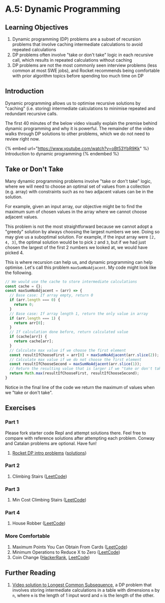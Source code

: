# A.5: Dynamic Programming

## Learning Objectives

1. Dynamic programming (DP) problems are a subset of recursion problems that involve caching intermediate calculations to avoid repeated calculations
2. DP problems often involve "take or don't take" logic in each recursive call, which results in repeated calculations without caching
3. DP problems are not the most commonly seen interview problems (less common at most SWE jobs), and Rocket recommends being comfortable with prior algorithm topics before spending too much time on DP

## Introduction

Dynamic programming allows us to optimise recursive solutions by "caching" (i.e. storing) intermediate calculations to minimise repeated and redundant recursive calls.

The first 40 minutes of the below video visually explain the premise behind dynamic programming and why it is powerful. The remainder of the video walks through DP solutions to other problems, which we do not need to review right now.

{% embed url="https://www.youtube.com/watch?v=oBt53YbR9Kk" %}
Introduction to dynamic programming
{% endembed %}

## Take or Don't Take

Many dynamic programming problems involve "take or don't take" logic, where we will need to choose an optimal set of values from a collection (e.g. array) with constraints such as no two adjacent values can be in the solution.

For example, given an input array, our objective might be to find the maximum sum of chosen values in the array where we cannot choose adjacent values.&#x20;

This problem is not the most straightforward because we cannot adopt a "greedy" solution by always choosing the largest numbers we see. Doing so may give us a suboptimal solution. For example, if the input array were `[2, 4, 3]`, the optimal solution would be to pick `2` and `3`, but if we had just chosen the largest of the first 2 numbers we looked at, we would have picked 4.

This is where recursion can help us, and dynamic programming can help optimise. Let's call this problem `maxSumNoAdjacent`. My code might look like the following.

```javascript
// We would use the cache to store intermediate calculations
const cache = {};
const maxSumNoAdjacent = (arr) => {
  // Base case: If array empty, return 0
  if (arr.length === 0) {
    return 0;
  }
  // Base case: If array length 1, return the only value in array
  if (arr.length === 1) {
    return arr[0];
  }
  // If calculation done before, return calculated value
  if (cache[arr]) {
    return cache[arr];
  }
  // Calculate max value if we choose the first element
  const resultIfChooseFirst = arr[0] + maxSumNoAdjacent(arr.slice(2));
  // Calculate max value if we do not choose the first element
  const resultIfChooseSecond = maxSumNoAdjacent(arr.slice(1));
  // Return the resulting value that is larger if we "take or don't take"
  return Math.max(resultIfChooseFirst, resultIfChooseSecond);
}
```

Notice in the final line of the code we return the maximum of values when we "take or don't take".

## Exercises

### Part 1

Please fork starter code Repl and attempt solutions there. Feel free to compare with reference solutions after attempting each problem. Conway and Catalan problems are optional. Have fun!

1. [Rocket DP intro problems](https://replit.com/@rocketkai/dp#index.js) ([solutions](https://replit.com/@rocketkai/dp-soln#index.js))

### Part 2

1. Climbing Stairs ([LeetCode](https://leetcode.com/problems/climbing-stairs/))

### Part 3

1. Min Cost Climbing Stairs ([LeetCode](https://leetcode.com/problems/min-cost-climbing-stairs/))

### Part 4

1. House Robber ([LeetCode](https://leetcode.com/problems/house-robber/))

### More Comfortable

1. Maximum Points You Can Obtain From Cards ([LeetCode](https://leetcode.com/problems/maximum-points-you-can-obtain-from-cards/))
2. Minimum Operations to Reduce X to Zero ([LeetCode](https://leetcode.com/problems/minimum-operations-to-reduce-x-to-zero/))
3. Coin Change ([HackerRank](https://www.hackerrank.com/challenges/coin-change/problem?isFullScreen=true), [LeetCode](https://leetcode.com/problems/coin-change/))

## Further Reading

1. [Video solution to Longest Common Subsequence](https://youtu.be/ASoaQq66foQ), a DP problem that involves storing intermediate calculations in a table with dimensions `m` by `n`, where `m` is the length of 1 input word and `n` is the length of the other.
